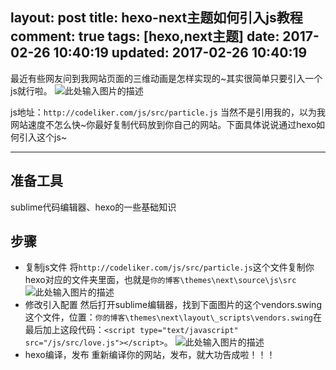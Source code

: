 layout: post
title: hexo-next主题如何引入js教程
comment: true
tags: [hexo,next主题]
date: 2017-02-26 10:40:19
updated: 2017-02-26 10:40:19
---
最近有些网友问到我网站页面的三维动画是怎样实现的~其实很简单只要引入一个js就行啦。
![此处输入图片的描述][1]


js地址：`http://codeliker.com/js/src/particle.js`
当然不是引用我的，以为我网站速度不怎么快~你最好复制代码放到你自己的网站。下面具体说说通过hexo如何引入这个js~


----------

准备工具
----

sublime代码编辑器、hexo的一些基础知识
## 步骤 ##

 - 复制js文件
 将`http://codeliker.com/js/src/particle.js`这个文件复制你hexo对应的文件夹里面，也就是`你的博客\themes\next\source\js\src`
 ![此处输入图片的描述][2]
 - 修改引入配置
 然后打开sublime编辑器，找到下面图片的这个vendors.swing 这个文件，位置：`你的博客\themes\next\layout\_scripts\vendors.swing`在最后加上这段代码：`<script type="text/javascript" src="/js/src/love.js"></script>`。
![此处输入图片的描述][3]
 - hexo编译，发布
重新编译你的网站，发布，就大功告成啦！！！




  [1]: http://o8oseymkx.bkt.clouddn.com/2016-12-22-1.png
  [2]: http://o8oseymkx.bkt.clouddn.com/images/hexo-issue/2017-02-26-1.png
  [3]: http://o8oseymkx.bkt.clouddn.com/images/hexo-issue/2017-02-26-2.png

